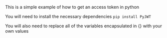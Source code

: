 This is a simple example of how to get an access token in python

You will need to install the necessary dependencies
```pip install PyJWT```

You will also need to replace all of the variables encapsulated in {} with your own values
